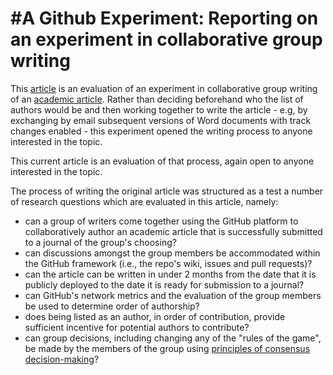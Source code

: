 #A Github Experiment: Reporting on an experiment in collaborative group writing
=================

This [article](https://github.com/ASU-CPI/github-experiment/blob/master/article.md) is an evaluation of an experiment in collaborative group writing of an [academic article](https://github.com/ASU-CPI/honest-pi/blob/master/article.md). Rather than deciding beforehand who the list of authors would be and then working together to write the article - e.g, by exchanging by email subsequent versions of Word documents with track changes enabled - this experiment opened the writing process to anyone interested in the topic.

This current article is an evaluation of that process, again open to anyone interested in the topic. 

The process of writing the original article was structured as a test a number of research questions which are evaluated in this article, namely:

- can a group of writers come together using the GitHub platform to collaboratively author an academic article that is successfully submitted to a journal of the group's choosing?
- can discussions amongst the group members be accommodated within the GitHub framework (i.e., the repo's wiki, issues and pull requests)?
- can the article can be written in under 2 months from the date that it is publicly deployed to the date it is ready for submission to a journal?
- can GitHub's network metrics and the evaluation of the group members be used to determine order of authorship?
- does being listed as an author, in order of contribution, provide sufficient incentive for potential authors to contribute?
- can group decisions, including changing any of the "rules of the game", be made by the members of the group using [principles of consensus decision-making](http://consensusdecisionmaking.org/Articles/Basics%20of%20Consensus%20Decision%20Making.html)?
